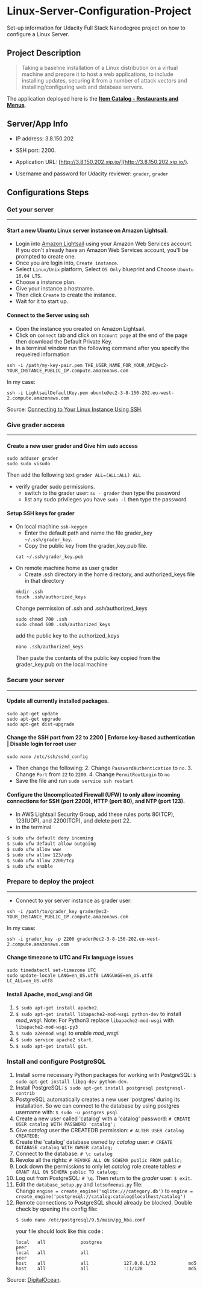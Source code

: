 # Linux-Server-Configuration-Project
Set-up information for Udacity Full Stack Nanodegree project on how to configure a Linux Server.

## Project Description

> Taking a baseline installation of a Linux distribution on a virtual machine and prepare it to host a web applications, to include installing updates, securing it from a number of attack vectors and installing/configuring web and database servers.

The application deployed here is the **[Item Catalog - Restaurants and Menus](https://github.com/THEPEACEMAKER/itemsCatalog)**.

## Server/App Info

- IP address: 3.8.150.202

- SSH port: 2200.

- Application URL: [http://3.8.150.202.xip.io/](http://3.8.150.202.xip.io/).

- Username and password for Udacity reviewer: `grader`, `grader`

## Configurations Steps
### Get your server
-----------------
#### Start a new Ubuntu Linux server instance on Amazon Lightsail.
- Login into [Amazon Lightsail](https://lightsail.aws.amazon.com/ls/webapp/home/resources) using your Amazon Web Services account. If you don't already have an Amazon Web Services account, you'll be prompted to create one.
- Once you are login into, `Create instance`. 
- Select `Linux/Unix` platform, Select `OS Only` blueprint and Choose `Ubuntu 16.04 LTS`.
- Choose a instance plan.
- Give your instance a hostname.
- Then click `Create` to create the instance.
- Wait for it to start up.

#### Connect to the Server using ssh
- Open the instance you created on Amazon Lightsail.
- Click on `connect` tab and click on `Account page` at the end of the page then download the Default Private Key.
- In a terminal window run the following command after you specify the requeired information
```
ssh -i /path/my-key-pair.pem THE_USER_NAME_FOR_YOUR_AMI@ec2-YOUR_INSTANCE_PUBLIC_IP.compute.amazonaws.com
```
  In my case:
```
ssh -i LightsailDefaultKey.pem ubuntu@ec2-3-8-150-202.eu-west-2.compute.amazonaws.com
```
Source: [Connecting to Your Linux Instance Using SSH](https://docs.aws.amazon.com/AWSEC2/latest/UserGuide/AccessingInstancesLinux.html).

### Give grader access
-----------------
#### Create a new user grader and Give him `sudo` access
```
sudo adduser grader
sudo sudo visudo
```
Then add the following text `grader ALL=(ALL:ALL) ALL`

- verify grader sudo permissions.
	- switch to the grader user: `su - grader` then type the password
	- list any sudo privileges you have `sudo -l` then type the password

#### Setup SSH keys for grader
* On local machine 
	`ssh-keygen`
	- Enter the default path and name the file grader_key `~/.ssh/grader_key`.
	- Copy the public key from the grader_key.pub file.
	```
	cat ~/.ssh/grader_key.pub
	```
* On remote machine home as user grader
	- Create .ssh directory in the home directory, and authorized_keys file in that directory
	```
	mkdir .ssh
	touch .ssh/authorized_keys
	```
	Change permission of .ssh and .ssh/authorized_keys
	```
	sudo chmod 700 .ssh
	sudo chmod 600 .ssh/authorized_keys
	```
	add the public key to the authorized_keys
	```
	nano .ssh/authorized_keys
	```
	Then paste the contents of the public key copied from the grader_key.pub on the local machine

### Secure your server
-----------------
#### Update all currently installed packages.
```
sudo apt-get update
sudo apt-get upgrade
sudo apt-get dist-upgrade
```

#### Change the SSH port from 22 to 2200 | Enforce key-based authentication | Disable login for root user
```
sudo nano /etc/ssh/sshd_config
```
- Then change the following:
   2. Change `PasswordAuthentication` to `no`.
   3. Change `Port` from `22` to `2200`.
   4. Change `PermitRootLogin` to `no`
- Save the file and run `sudo service ssh restart`

#### Configure the Uncomplicated Firewall (UFW) to only allow incoming connections for SSH (port 2200), HTTP (port 80), and NTP (port 123).
- In AWS Lightsail Security Group,  add these rules ports 80(TCP), 123(UDP), and 2200(TCP), and delete port 22.
- in the terminal
```bash
$ sudo ufw default deny incoming
$ sudo ufw default allow outgoing
$ sudo ufw allow www
$ sudo ufw allow 123/udp
$ sudo ufw allow 2200/tcp
$ sudo ufw enable
```

### Prepare to deploy the project
-----------------
- Connect to yor server instance as grader user:
```
ssh -i /path/to/grader_key grader@ec2-YOUR_INSTANCE_PUBLIC_IP.compute.amazonaws.com
```
  In my case:
```
ssh -i grader_key -p 2200 grader@ec2-3-8-150-202.eu-west-2.compute.amazonaws.com
```

#### Change timezone to UTC and Fix language issues
```
sudo timedatectl set-timezone UTC
sudo update-locale LANG=en_US.utf8 LANGUAGE=en_US.utf8 LC_ALL=en_US.utf8
```

#### Install Apache, mod_wsgi and Git

1. `$ sudo apt-get install apache2`.
2. `$ sudo apt-get install libapache2-mod-wsgi python-dev` to install *mod_wsgi*.
	Note: For Python3 replace `libapache2-mod-wsgi` with `libapache2-mod-wsgi-py3`
3. `$ sudo a2enmod wsgi` to enable *mod_wsgi*.
4. `$ sudo service apache2 start`.
5. `$ sudo apt-get install git`.

### Install and configure PostgreSQL

1. Install some necessary Python packages for working with PostgreSQL: `$ sudo apt-get install libpq-dev python-dev`.
2. Install PostgreSQL: `$ sudo apt-get install postgresql postgresql-contrib`
3. PostgreSQL automatically creates a new user 'postgres' during its installation. So we can connect to the database by using postgres username with: `$ sudo -u postgres psql`
4. Create a new user called 'catalog' with a 'catalog' password: `# CREATE USER catalog WITH PASSWORD 'catalog';`
5. Give *catalog* user the CREATEDB permission: `# ALTER USER catalog CREATEDB;`
6. Create the 'catalog' database owned by *catalog* user: `# CREATE DATABASE catalog WITH OWNER catalog;`
7. Connect to the database: `# \c catalog`
8. Revoke all the rights: `# REVOKE ALL ON SCHEMA public FROM public;`
9. Lock down the permissions to only let *catalog* role create tables: `# GRANT ALL ON SCHEMA public TO catalog;`
10. Log out from PostgreSQL: `# \q`. Then return to the *grader* user: `$ exit`.
11. Edit the `database_setup.py` and `lotsofmenus.py` file:   
      Change `engine = create_engine('sqlite:///category.db')`
      to `engine = create_engine('postgresql://catalog:catalog@localhost/catalog')`
12. Remote connections to PostgreSQL should already be blocked. Double check by opening the config file:
    ```
    $ sudo nano /etc/postgresql/9.5/main/pg_hba.conf
    ```
    your file should look like this code :
    ```
    local   all             postgres                                peer
    local   all             all                                     peer
    host    all             all             127.0.0.1/32            md5
    host    all             all             ::1/128                 md5
    ```
Source: [DigitalOcean](https://www.digitalocean.com/community/tutorials/how-to-secure-postgresql-on-an-ubuntu-vps).
